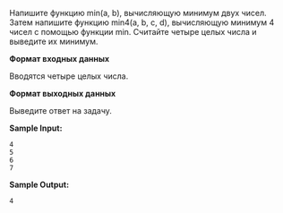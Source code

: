 Напишите функцию min(a, b), вычисляющую минимум двух чисел. Затем напишите функцию min4(a, b, c, d), вычисляющую минимум 4 чисел с помощью функции min. Считайте четыре целых числа и выведите их минимум.

**Формат входных данных**

Вводятся четыре целых числа.

**Формат выходных данных**

Выведите ответ на задачу.

**Sample Input:**

```commandline
4
5
6
7
```

**Sample Output:**

```commandline
4
```


